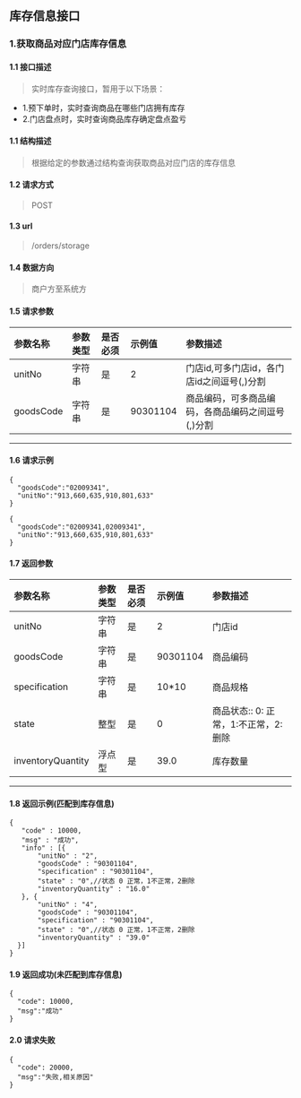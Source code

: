 ## 库存信息接口
### 1.获取商品对应门店库存信息
#### 1.1 接口描述
>  实时库存查询接口，暂用于以下场景：
  * 1.预下单时，实时查询商品在哪些门店拥有库存
  * 2.门店盘点时，实时查询商品库存确定盘点盈亏
#### 1.1 结构描述
> 根据给定的参数通过结构查询获取商品对应门店的库存信息
#### 1.2 请求方式
> POST
#### 1.3 url
> /orders/storage
#### 1.4 数据方向
> 商户方至系统方
#### 1.5 请求参数
| 参数名称 | 参数类型 | 是否必须 | 示例值 | 参数描述  |
| :---         |     :---      |     :--- | :--- | :--- |
| unitNo   | 字符串    | 是    | 2    | 门店id,可多门店id，各门店id之间逗号(,)分割 |
| goodsCode   | 字符串    | 是    |   90301104  | 商品编码，可多商品编码，各商品编码之间逗号(,)分割 |
--------------------- 
#### 1.6 请求示例
```
{
  "goodsCode":"02009341",
  "unitNo":"913,660,635,910,801,633"
}
```
```
{
  "goodsCode":"02009341,02009341",
  "unitNo":"913,660,635,910,801,633"
}
```
#### 1.7 返回参数
| 参数名称 | 参数类型 | 是否必须 | 示例值 | 参数描述  |
| :---         |     :---      |     :--- | :--- | :--- |
| unitNo   | 字符串    | 是    | 2    | 门店id |
| goodsCode   | 字符串    | 是    |   90301104  | 商品编码 |
| specification   | 字符串    | 是    |   10*10  | 商品规格 |
| state   | 整型    | 是    |   0  | 商品状态:: 0: 正常，1:不正常，2:删除|
| inventoryQuantity   | 浮点型    | 是    |   39.0  | 库存数量|
--------------------- 
#### 1.8 返回示例(匹配到库存信息)
 ``` 
{
    "code" : 10000,
    "msg" : "成功",
    "info" : [{
        "unitNo" : "2",
        "goodsCode" : "90301104",
        "specification" : "90301104",
        "state" : "0",//状态 0 正常，1不正常，2删除
        "inventoryQuantity" : "16.0"
    }, {
        "unitNo" : "4",
        "goodsCode" : "90301104",
        "specification" : "90301104",
        "state" : "0",//状态 0 正常，1不正常，2删除
        "inventoryQuantity" : "39.0"
   }]
}
```
#### 1.9 返回成功(未匹配到库存信息)
```
{
  "code": 10000,
  "msg":"成功"
}
```
#### 2.0 请求失败
```
{
  "code": 20000,
  "msg":"失败,相关原因"
}
```
